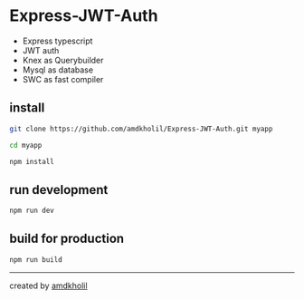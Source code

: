 # Express-JWT-Auth

-   Express typescript
-   JWT auth
-   Knex as Querybuilder
-   Mysql as database
-   SWC as fast compiler

## install

```bash
git clone https://github.com/amdkholil/Express-JWT-Auth.git myapp

cd myapp

npm install
```

## run development

```bash
npm run dev
```

## build for production

```bash
npm run build
```

---

created by [amdkholil](https://github.com/amdkholil)
